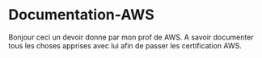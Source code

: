 # Documentation-AWS
Bonjour ceci un devoir donne par mon prof de AWS.
A savoir documenter tous les choses apprises avec lui afin de passer les certification AWS.
